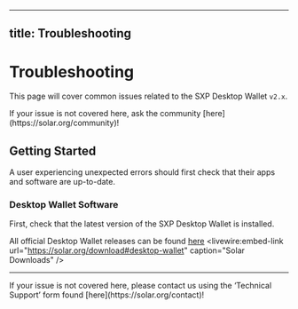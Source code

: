   ---
  title: Troubleshooting
  ---

  # Troubleshooting

  This page will cover common issues related to the SXP Desktop Wallet `v2.x`.

  <x-alert type="info">
  If your issue is not covered here, ask the community [here](https://solar.org/community)!
  </x-alert>

  ## Getting Started

  A user experiencing unexpected errors should first check that their apps and software are up-to-date.

  ### Desktop Wallet Software

  First, check that the latest version of the SXP Desktop Wallet is installed.

  All official Desktop Wallet releases can be found [here](https://solar.org/desktop-wallet)
  <livewire:embed-link url="https://solar.org/download#desktop-wallet" caption="Solar Downloads" />

  ---

  <!-- ### SXP Ledger App

  If the issue involves a <u>**Ledger Hardware Wallet**</u>, check that the **SXP App** <u>***and***</u> **Ledger Firmware** are up-to-date.

  More information on updating a **Ledger Hardware Wallet** and **Ledger Apps** can be found by visiting the following links:

  <livewire:embed-link url="https://support.ledger.com/hc/en-us/articles/360002731113-Update-Ledger-Nano-S-firmware" caption="Update Ledger Nano S firmware" />

  <livewire:embed-link url="https://support.ledger.com/hc/en-us/articles/360013349800-Update-Ledger-Nano-X-firmware" caption="Update Ledger Nano X firmware" />

  <livewire:embed-link url="https://support.ledger.com/hc/en-us/articles/360006523674-Install-uninstall-and-update-apps" caption="Install, uninstall and update apps" />

  ## Connectivity Issues

  Some of the more common issues are related to **peer** and **network** <u>**connectivity**</u>.

  ### Recognizing Connectivity Issues

  Users having **connectivity** issues will typically experience the following:

  - **Incomplete Transaction History**
  - **Incorrect Balances**
  - **Transaction Send Errors**

  Common **error messages** associated with **connectivity** issues include—but are not limited to—the following:

  - **"Cannot Connect"**
  - **"Failed to connect to peer"**
  - **"…fee is not valid"**
  - **"Initialization is taking longer than expected…"**
  - **"…invalid seed nodes…"**
  - **"No internet connection"**
  - **"…transaction could not be created / sent / registered…"**
  - **"Version 2 Not Supported"**

  ### Resolving Connectivity issues

  **Connectivity** issues are typically resolved by <u>**refreshing**</u> your **peer connection**.

  ![Select the ‘cloud’ icon on the left sidebar. Then click the "Refresh" button of the Peer modal as shown above.](/desktop-wallet/assets/troubleshooting-refresh-peer.jpg)

  ---

  If the issue persists after **refreshing** the peer connection, you can also perform a "**Force Reload**".

  This restarts all services related to the SXP Desktop Wallet, no data will be lost.

  ![Select "Force Reload" from the "View" drop-down menu.](/desktop-wallet/assets/troubleshooting-force-reload.jpeg)

  <x-alert type="info">
  If the **connection issues** are **not** resolved using the advice above, check that your connections are not being blocked by **Firewall** or **Antivirus Software**.
  </x-alert>

  <x-alert type="success">
  Tip: Enter your SXP Address at [explorer.solar.io](http://explorer.solar.io) to verify balances and transactions.
  </x-alert>

  ## Wallet Issues

  <u>**Wallet**</u> issues are encountered while attempting to <u>**import**</u>/<u>**restore**</u> a wallet using a **mnemonic recovery passphrase**.

  ### Recognizing Wallet Issues

  Users having **Wallet** issues will typically experience the following:

  - **Incorrect Address**
  - **Missing Balance**
  - **Missing Transaction History**

  ### Resolving Wallet Issues

  **Wallet** issues are commonly resolved by double-checking that your <u>**recovery passphrase**</u> is correct.

  A word may have been misspelled or extra characters might have been entered by mistake.

  <x-alert type="info">
  A mnemonic recovery passphrase should be all <u>**lower-case**</u> letters with a <u>**single space**</u> between <u>**each**</u> word.
  </x-alert>

  ---

  ### My Recovery Phrase Was Entered as Recorded!

  If the mnemonic passphrase was entered **exactly** as recorded, compare each word to the official list found here:<br>[BIP-39 Wordlist: https://raw.githubusercontent.com/bitcoin/bips/master/bip-0039/english.txt](https://raw.githubusercontent.com/bitcoin/bips/master/bip-0039/english.txt)

  <x-alert type="info">
  The purpose of checking this wordlist is to ensure that similar words were not recorded inadvertently.<br>*e.g. "aim" vs "air"; "fine" vs "find"; "seek" vs "seed"*
  </x-alert>

  <x-alert type="success">
  Tip: Enter your SXP Address at [explorer.solar.io](http://explorer.solar.io) to check that the balance and transaction history are as expected.
  </x-alert>

  ---

  ### My Recovery Phrase is Gone!
  In most cases, the above advice will help a user successfully recover their wallet.

  Unfortunately, no mechanism exists to recover a lost recovery mnemonic. This security design is a fundamental element of Blockchain technology.

  It is <u>**always**</u> advised to write your recovery phrase down on paper, double and triple check that it is written down correctly, keep it safe and **share it with no one**.

  <x-alert type="danger">
  Your 12-word passphrase is <u>**your**</u> responsibility. If it is lost or stolen, you <u>**will**</u> lose access to your funds. Lost mnemonic recovery passphrases are <u>**NOT**</u> recoverable.
  </x-alert>

  ## Signing Issues

  <u>**Signing**</u> issues are encountered when attempting to <u>**sign a transaction**</u>.

  ### Recognizing Signing Issues

  Users having **Signing** issues will typically receive the following **error messages**:

  - **"Invalid Passphrase"**
  - **"Failed to Decrypt Passphrase"**
  - **"Failed to sign the transaction"**
  - **"Transaction could not be created"**

  ### Resolving Signing Issues

  **Signing** issues are resolved by checking that you are either:

  - a) using the correct <u>**encryption password**</u>
  - b) using the correct <u>**recovery passphrase**</u>

  <x-alert type="info">
  Users should also check that they are not using the <u>**Mnemonic Passphrase**</u> *as* the <u>**Encryption Password**</u>, or <u>**Encryption Password**</u> *as* the <u>**Mnemonic Passphrase**</u>.
  </x-alert>

  ---

  ### My Encryption Password is Wrong!

  If only the **encryption password** is wrong.. **FUNDS SAFU!**

  The **encryption password** is only used to help "*hide*" your keys; try re-importing your wallet using its **mnemonic passphrase**.

  <x-alert type="warning">
  An encryption password **must** contain at least:<br>- 8 characters in total<br>- 1 upper-case character<br>- 1 lower-case character<br>- 1 number<br>- 1 special character
  </x-alert>

  ---

  ### My Recovery Phrase <u>Seems</u> Correct!

  If your **mnemonic passphrase** appears to be correct, check that it was **entered** correctly.

  A word may have been misspelled or extra characters might have been entered by mistake.

  <x-alert type="info">
  If the mnemonic passphrase was entered exactly as recorded, refer to the section on checking a passphrase <u>[here](#resolving-wallet-issues)</u>.
  </x-alert>

  ## Ledger Hardware Wallet Issues

  <u>**Ledger**</u> Hardware issues are mostly encountered when connecting a <u>**Ledger NanoS/NanoX**</u> or attempting to <u>**sign a transaction**</u>.

  ### Recognizing Ledger Issues

  Users having **Ledger** issues when <u>**connecting**</u> a device will typically experience the following **behavior**:

  - **no activity or feedback within the SXP Desktop Wallet**
  - **repeated persistent Ledger connected and disconnected messages**

  Users experiencing **Ledger** issues when attempting to <u>**sign a transaction**</u> will typically receive the following **error messages**:

  - **"Could not sign transaction with Ledger: User declined"**
  - **"Could not sign transaction with Ledger: Illegal buffer"**
  - **"Could not sign transaction with Ledger: Version 2 not supported"**

  ### Resolving Ledger Issues

  If the **Ledger** issue is related to **device** <u>**connectivity**</u>, there are several things a user can check.

  {{-- 1) is the SXP Desktop Wallet up-to-date? --}}
  <details><summary><u><b>1) is the SXP Desktop Wallet up-to-date?</b></u></summary>
  A user should check that the <b>most recent</b> version of the <b>SXP Desktop Wallet</b> is <b>installed</b>.

  All official releases can be found by visiting the following page:

  <livewire:embed-link url="https://solar.io/download#desktop-wallet" caption="SXP.io Downloads | Download Blockchain Software" />
  </details>
  {{--  --}}

  {{-- 2) is the Ledger device connected via USB? --}}
  <details><summary><u><b>2) is the Ledger device connected via USB?</b></u></summary>
  A user should make sure that they are using a <b>known</b> and <b>working USB <i>data</i> cable</b> to connect their <b>Ledger</b>.

  It’s best to use the official <b>USB <i>data</i></b> cable included from <b>Ledger</b> at the time of purchase.

  If the cable is <b>known</b> to be a working <b>data</b> cable or the official USB <b>data</b> cable, try using a different USB port on your computer.

  <b>Linux</b> computers require <b>additional configuration</b>.

  For <b>Linux configuration</b> or <b>additional</b> USB troubleshooting steps, refer to the following link:

  <livewire:embed-link url="https://support.ledger.com/hc/en-us/articles/360019301813" caption="Fix USB issues" />
  </details>
  {{--  --}}

  {{-- 3) is the Ledger device unlocked? --}}
  <details><summary><u><b>3) is the Ledger device unlocked?</b></u></summary>
  A user should make sure that their <b>Ledger</b> is <b>unlocked</b> using their <b>security pin</b>.

  This <b>unlock pin</b> is configured at the time a user first set-up their device.
  </details>
  {{--  --}}

  {{-- 4) is the Ledger device up-to-date? --}}
  <details><summary><u><b>4) is the Ledger device up-to-date?</b></u></summary>
  A user should also check that their <b>Ledger firmware</b> is <b>up-to-date</b>.

  <livewire:embed-link url="https://support.ledger.com/hc/en-us/articles/360002731113-Update-Ledger-Nano-S-firmware" caption="Update Ledger Nano S firmware" />

  <livewire:embed-link url="https://support.ledger.com/hc/en-us/articles/360013349800-Update-Ledger-Nano-X-firmware" caption="Update Ledger Nano X firmware" />
  </details>
  {{--  --}}

  {{-- 5) is the SXP App installed and opened? --}}
  <details><summary><u><b>5) is the SXP App installed and opened?</b></u></summary>
  In order to use the SXP Desktop Wallet with a <b>Ledger</b> device, the <b>SXP App</b> must be <b>installed</b> and <b>opened</b> on the device.

  For guidance on <b>installing</b> the <b>SXP App</b>, refer to the following link: [https://support.ledger.com/hc/en-us/articles/115005174589-Ark-SXP-](https://support.ledger.com/hc/en-us/articles/115005174589-Ark-SXP-)
  </details>
  {{--  --}}

  {{-- 6) is the SXP App up-to-date? --}}
  <details><summary><u><b>6) is the SXP App up-to-date?</b></u></summary>
  A user should ensure that the <b>SXP App</b> is <b>up-to-date</b>, with the <b>most recent</b> version installed.

  For guidance on <i><b>updating</b></i> <b>Ledger Apps</b>, refer to the following link:

  <livewire:embed-link url="https://support.ledger.com/hc/en-us/articles/360006523674-Install-uninstall-and-update-apps" caption="Install, uninstall and update apps" />
  </details>
  {{--  --}}

  {{-- 7) is all other Ledger software closed? --}}
  <details><summary><u><b>7) is all other Ledger software closed?</b></u></summary>
  A user should check that <b>all</b> other <b>software</b> or <b>apps</b> that <b><i>can</i> connect</b> to a <b>Ledger</b> device are <b>closed</b>.

  This includes other <b>wallets</b>, <b>Ledger Live</b>, as well as any <b>browser apps</b> like <b>MetaMask</b> or <b>MEW</b>.

  This is because a <b>Ledger</b> device only allows <b>one</b> connection at a time.
  </details>
  {{--  --}}

  {{-- 8) is Firewall or Antivirus software blocking the connection? --}}
  <details><summary><u><b>8) is Firewall <i>or</i> Antivirus software blocking the connection?</b></u></summary>
  Users should also check that <i><b>no</b></i> <b>Firewall</b> or <b>Antivirus</b> software is <b>blocking</b> the <b>USB connection</b>.
  </details>
  {{--  --}}

  ---

  If the **Ledger** issue is related to <u>**signing a transaction**</u>, there are a few things a user can check.

  {{-- 1) is the SXP Desktop Wallet up-to-date? --}}
  <details><summary><u><b>1) is the SXP Desktop Wallet up-to-date?</b></u></summary>
  A user should check that the <b>most recent</b> version of the <b>SXP Desktop Wallet</b> is <b>installed</b>.

  All official releases can be found by visiting the following page:

  <livewire:embed-link url="https://solar.io/download#desktop-wallet" caption="SXP.io Downloads | Download Blockchain Software" />
  </details>
  {{--  --}}

  {{-- 2) is the SXP App up-to-date? --}}
  <details><summary><u><b>2) is the SXP App up-to-date?</b></u></summary>
  A user should ensure that the <b>SXP App</b> is <b>up-to-date</b>, with the <b>most recent</b> version installed.

  For guidance on <i><b>updating</b></i> <b>Ledger Apps</b>, refer to the following link:

  <livewire:embed-link url="https://support.ledger.com/hc/en-us/articles/360006523674-Install-uninstall-and-update-apps" caption="Install, uninstall and update apps" />
  </details>
  {{--  --}}

  <x-alert type="warning">
  Users should also check that they are properly **connected** to a **valid network peer**.
  </x-alert>

  <x-alert type="info">
  Advice on troubleshooting a **network connection** can be found <u>[here](#resolving-connectivity-issues)</u>.
  </x-alert>

  ### My Ledger issue is still not resolved!

  Most **Ledger** **connectivity** and **transaction** issues will be resolved by following the advice above.

  In rare cases, a user's profile may have become corrupted.

  A user is then advised to **restore** the SXP Desktop Wallet to its **default settings**, then **re-import** wallets and watch-addresses.

  <x-alert type="danger">
  This will **erase a user's** **profile data**, make sure <u>**all**</u> **mnemonic recovery phrases** and **watch-addresses** are **written down** and **saved properly**. Funds **will** be **lost** if your data is **not** backed up. <u>**This action cannot be undone**</u>.
  </x-alert>

  <x-alert type="info">
  Note that **Ledger** wallets are imported <u>**only**</u> by **connecting** to the SXP Desktop Wallet. <u>**NEVER**</u> enter your 24-word Ledger recovery phrase into <u>**any**</u> software, apps or websites.
  </x-alert>

  ## Debugging Tips

  Sometimes, a **user** or **developer** may require **additional** information when **troubleshooting** or **debugging** issues within the **SXP Desktop Wallet**.

  ---

  The easiest and most common way is to use the built-in **Dev Tools**, which **will** show additional **console** and **network** information.

  ![Dev tools can be opened by selecting ‘**Toggle Dev Tools**’ from the "**View**" drop-down menu.](/desktop-wallet/assets/troubleshooting-dev-tools.jpeg) -->

  <x-alert type="info">
  If your issue is not covered here, please contact us using the ‘Technical Support’ form found [here](https://solar.org/contact)!
  </x-alert>
